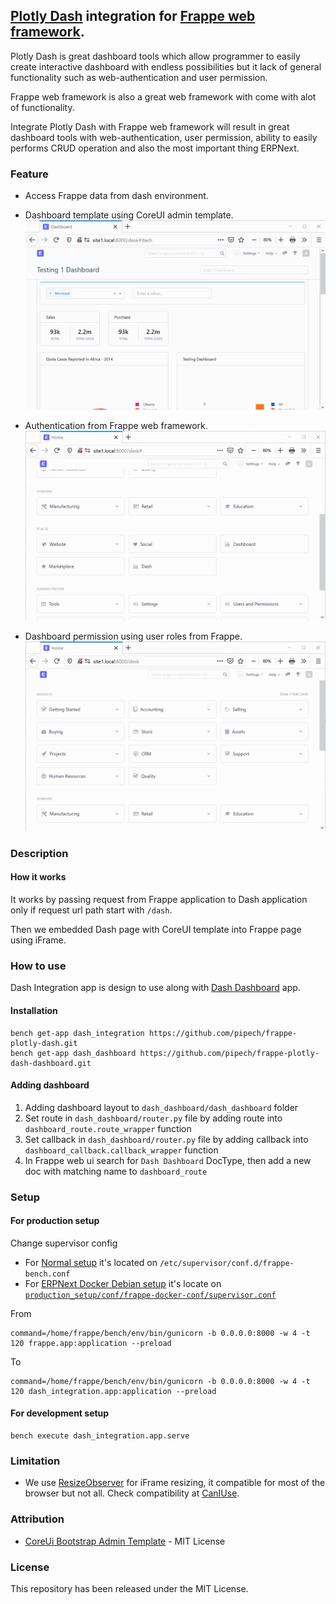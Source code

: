 ## [Plotly Dash](https://github.com/plotly/dash) integration for [Frappe web framework](https://github.com/frappe/frappe).

Plotly Dash is great dashboard tools which allow programmer to easily create interactive dashboard with endless possibilities but it lack of general functionality such as web-authentication and user permission.

Frappe web framework is also a great web framework with come with alot of functionality.

Integrate Plotly Dash with Frappe web framework will result in great dashboard tools with web-authentication, user permission, ability to easily performs CRUD operation and also the most important thing ERPNext.

### Feature

 - Access Frappe data from dash environment.

 - Dashboard template using CoreUI admin template.
 ![Templating](readme_assets/templating-min.gif)

 - Authentication from Frappe web framework.
 ![Authentication](readme_assets/authentication-min.gif)

 - Dashboard permission using user roles from Frappe.
 ![User Permission](readme_assets/user_permission-min.gif)

### Description

#### How it works

It works by passing request from Frappe application to Dash application only if request url path start with `/dash`.

Then we embedded Dash page with CoreUI template into Frappe page using iFrame.

### How to use

Dash Integration app is design to use along with [Dash Dashboard](https://github.com/pipech/frappe-plotly-dash-dashboard) app.

#### Installation

    bench get-app dash_integration https://github.com/pipech/frappe-plotly-dash.git
    bench get-app dash_dashboard https://github.com/pipech/frappe-plotly-dash-dashboard.git

#### Adding dashboard

 1. Adding dashboard layout to `dash_dashboard/dash_dashboard` folder
 1. Set route in `dash_dashboard/router.py` file by adding route into `dashboard_route.route_wrapper` function
 1. Set callback in `dash_dashboard/router.py` file by adding callback into `dashboard_callback.callback_wrapper` function
 1. In Frappe web ui search for `Dash Dashboard` DocType, then add a new doc with matching name to `dashboard_route`

### Setup

#### For production setup

Change supervisor config
 - For [Normal setup](https://frappe.io/docs/user/en/bench/guides/setup-production.html) it's located on `/etc/supervisor/conf.d/frappe-bench.conf`
 - For [ERPNext Docker Debian setup](https://github.com/pipech/erpnext-docker-debian) it's locate on [`production_setup/conf/frappe-docker-conf/supervisor.conf`](https://github.com/pipech/erpnext-docker-debian/blob/master/production_setup/conf/frappe-docker-conf/supervisor.conf)

From

    command=/home/frappe/bench/env/bin/gunicorn -b 0.0.0.0:8000 -w 4 -t 120 frappe.app:application --preload

To

    command=/home/frappe/bench/env/bin/gunicorn -b 0.0.0.0:8000 -w 4 -t 120 dash_integration.app:application --preload

#### For development setup

    bench execute dash_integration.app.serve

### Limitation

 - We use [ResizeObserver](https://developer.mozilla.org/en-US/docs/Web/API/ResizeObserver) for iFrame resizing, it compatible for most of the browser but not all. Check compatibility at [CanIUse](https://caniuse.com/#feat=resizeobserver).

### Attribution 

 - [CoreUi Bootstrap Admin Template](https://github.com/coreui/coreui-free-bootstrap-admin-template/) - MIT License

### License

This repository has been released under the MIT License.
